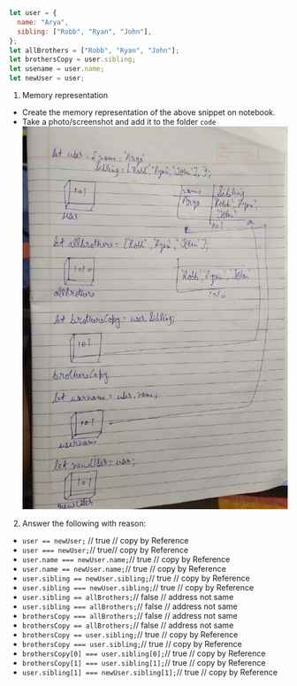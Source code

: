 ```js
let user = {
  name: "Arya",
  sibling: ["Robb", "Ryan", "John"],
};
let allBrothers = ["Robb", "Ryan", "John"];
let brothersCopy = user.sibling;
let usename = user.name;
let newUser = user;
```

1. Memory representation

- Create the memory representation of the above snippet on notebook.
- Take a photo/screenshot and add it to the folder `code`
![name](./reference.jpeg)
<!-- To add this image here use ![name](./hello.jpg) -->

2. Answer the following with reason:

- `user == newUser;` // true // copy by Reference
- `user === newUser;`// true// copy by Reference
- `user.name === newUser.name;`// true // copy by Reference
- `user.name == newUser.name;`// true // copy by Reference
- `user.sibling == newUser.sibling;`// true // copy by Reference
- `user.sibling === newUser.sibling;`// true // copy by Reference
- `user.sibling == allBrothers;`// false // address not same
- `user.sibling === allBrothers;`// false // address not same
- `brothersCopy === allBrothers;`// false // address not same
- `brothersCopy == allBrothers;`// false // address not same
- `brothersCopy == user.sibling;`// true // copy by Reference
- `brothersCopy === user.sibling;`// true // copy by Reference
- `brothersCopy[0] === user.sibling[0];`// true // copy by Reference
- `brothersCopy[1] === user.sibling[1];`// true // copy by Reference
- `user.sibling[1] === newUser.sibling[1];`// true // copy by Reference
